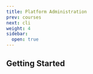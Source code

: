 ```yaml
---
title: Platform Administration 
prev: courses
next: cli
weight: 4
sidebar:
  open: true
---
```


## Getting Started